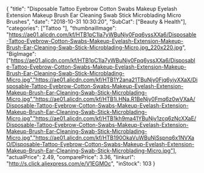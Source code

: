 {
	"title": "Disposable Tattoo Eyebrow Cotton Swabs Makeup Eyelash Extension Makeup Brush Ear Cleaning Swab Stick Microblading Micro Brushes",
	"date": "2018-10-31 10:30:20",
	"SubCat": ["Beauty & Health"],
	"categories": ["Tattoo "],
	"thumbnailImage": "https://ae01.alicdn.com/kf/HTB1pC1la7yWBuNjy0Fpq6yssXXa6/Disposable-Tattoo-Eyebrow-Cotton-Swabs-Makeup-Eyelash-Extension-Makeup-Brush-Ear-Cleaning-Swab-Stick-Microblading-Micro.jpg_220x220.jpg",
	"BigImage": ["https://ae01.alicdn.com/kf/HTB1pC1la7yWBuNjy0Fpq6yssXXa6/Disposable-Tattoo-Eyebrow-Cotton-Swabs-Makeup-Eyelash-Extension-Makeup-Brush-Ear-Cleaning-Swab-Stick-Microblading-Micro.jpg","https://ae01.alicdn.com/kf/HTB1Y2ana21TBuNjy0Fjq6yjyXXaX/Disposable-Tattoo-Eyebrow-Cotton-Swabs-Makeup-Eyelash-Extension-Makeup-Brush-Ear-Cleaning-Swab-Stick-Microblading-Micro.jpg","https://ae01.alicdn.com/kf/HTB1i.HNa.R1BeNjy0Fmq6z0wVXaA/Disposable-Tattoo-Eyebrow-Cotton-Swabs-Makeup-Eyelash-Extension-Makeup-Brush-Ear-Cleaning-Swab-Stick-Microblading-Micro.jpg","https://ae01.alicdn.com/kf/HTB1kh9ma41YBuNjy1zcq6zNcXXaE/Disposable-Tattoo-Eyebrow-Cotton-Swabs-Makeup-Eyelash-Extension-Makeup-Brush-Ear-Cleaning-Swab-Stick-Microblading-Micro.jpg","https://ae01.alicdn.com/kf/HTB190OkaVuWBuNjSspnq6x1NVXaO/Disposable-Tattoo-Eyebrow-Cotton-Swabs-Makeup-Eyelash-Extension-Makeup-Brush-Ear-Cleaning-Swab-Stick-Microblading-Micro.jpg"],
	"actualPrice": 2.49,
	"comparePrice": 3.36,
	"linkurl": "http://s.click.aliexpress.com/e/V1EGMOc",
	"inStock": 103
}
